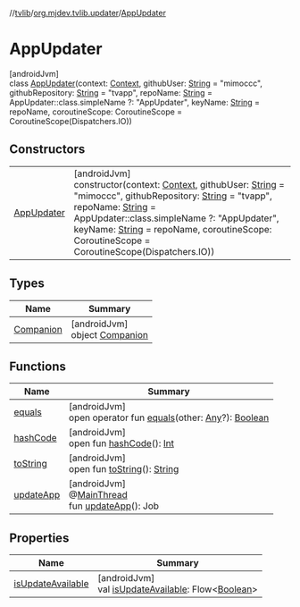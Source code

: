 //[tvlib](../../../index.md)/[org.mjdev.tvlib.updater](../index.md)/[AppUpdater](index.md)

# AppUpdater

[androidJvm]\
class [AppUpdater](index.md)(context: [Context](https://developer.android.com/reference/kotlin/android/content/Context.html), githubUser: [String](https://kotlinlang.org/api/latest/jvm/stdlib/kotlin/-string/index.html) = &quot;mimoccc&quot;, githubRepository: [String](https://kotlinlang.org/api/latest/jvm/stdlib/kotlin/-string/index.html) = &quot;tvapp&quot;, repoName: [String](https://kotlinlang.org/api/latest/jvm/stdlib/kotlin/-string/index.html) = AppUpdater::class.simpleName ?: &quot;AppUpdater&quot;, keyName: [String](https://kotlinlang.org/api/latest/jvm/stdlib/kotlin/-string/index.html) = repoName, coroutineScope: CoroutineScope = CoroutineScope(Dispatchers.IO))

## Constructors

| | |
|---|---|
| [AppUpdater](-app-updater.md) | [androidJvm]<br>constructor(context: [Context](https://developer.android.com/reference/kotlin/android/content/Context.html), githubUser: [String](https://kotlinlang.org/api/latest/jvm/stdlib/kotlin/-string/index.html) = &quot;mimoccc&quot;, githubRepository: [String](https://kotlinlang.org/api/latest/jvm/stdlib/kotlin/-string/index.html) = &quot;tvapp&quot;, repoName: [String](https://kotlinlang.org/api/latest/jvm/stdlib/kotlin/-string/index.html) = AppUpdater::class.simpleName ?: &quot;AppUpdater&quot;, keyName: [String](https://kotlinlang.org/api/latest/jvm/stdlib/kotlin/-string/index.html) = repoName, coroutineScope: CoroutineScope = CoroutineScope(Dispatchers.IO)) |

## Types

| Name | Summary |
|---|---|
| [Companion](-companion/index.md) | [androidJvm]<br>object [Companion](-companion/index.md) |

## Functions

| Name | Summary |
|---|---|
| [equals](../../org.mjdev.tvlib.webscrapper.select/-element-not-found-exception/index.md#585090901%2FFunctions%2F-1596939238) | [androidJvm]<br>open operator fun [equals](../../org.mjdev.tvlib.webscrapper.select/-element-not-found-exception/index.md#585090901%2FFunctions%2F-1596939238)(other: [Any](https://kotlinlang.org/api/latest/jvm/stdlib/kotlin/-any/index.html)?): [Boolean](https://kotlinlang.org/api/latest/jvm/stdlib/kotlin/-boolean/index.html) |
| [hashCode](../../org.mjdev.tvlib.webscrapper.select/-element-not-found-exception/index.md#1794629105%2FFunctions%2F-1596939238) | [androidJvm]<br>open fun [hashCode](../../org.mjdev.tvlib.webscrapper.select/-element-not-found-exception/index.md#1794629105%2FFunctions%2F-1596939238)(): [Int](https://kotlinlang.org/api/latest/jvm/stdlib/kotlin/-int/index.html) |
| [toString](../../org.mjdev.tvlib.webscrapper.select/-element-not-found-exception/index.md#1616463040%2FFunctions%2F-1596939238) | [androidJvm]<br>open fun [toString](../../org.mjdev.tvlib.webscrapper.select/-element-not-found-exception/index.md#1616463040%2FFunctions%2F-1596939238)(): [String](https://kotlinlang.org/api/latest/jvm/stdlib/kotlin/-string/index.html) |
| [updateApp](update-app.md) | [androidJvm]<br>@[MainThread](https://developer.android.com/reference/kotlin/androidx/annotation/MainThread.html)<br>fun [updateApp](update-app.md)(): Job |

## Properties

| Name | Summary |
|---|---|
| [isUpdateAvailable](is-update-available.md) | [androidJvm]<br>val [isUpdateAvailable](is-update-available.md): Flow&lt;[Boolean](https://kotlinlang.org/api/latest/jvm/stdlib/kotlin/-boolean/index.html)&gt; |
